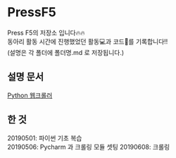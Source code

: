 # PressF5
Press F5의 저장소 입니다:fire::fire:  
동아리 활동 시간에 진행했었던 활동:computer:과 코드:page_with_curl:를 기록합니다!!  
(설명은 각 폴더에 폴더명.md 로 저장됩니다.)
## 설명 문서
[Python 웹크롤러](https://github.com/jihongeek/PressF5/blob/master/Python_crawler/Python_crawler.md)
##  한 것
20190501: 파이썬 기초 복습  
20190506: Pycharm 과 크롤링 모듈 셋팅
20190608: 크롤링 
